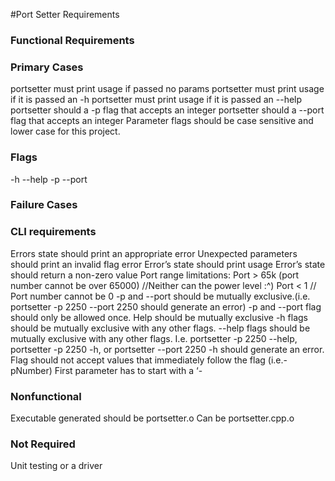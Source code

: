 #Port Setter Requirements




### Functional Requirements


### Primary Cases

  portsetter must print usage if passed no params
  portsetter must print usage if it is passed an -h
  portsetter must print usage if it is passed an --help
  portsetter should a -p flag that accepts an integer
  portsetter should a --port flag that accepts an integer
  Parameter flags should be case sensitive and lower case for this project.

### Flags

  -h --help
  -p --port

### Failure Cases

### CLI requirements

  Errors state should print an appropriate error
  Unexpected parameters should print an invalid flag error
  Error’s state should print usage
  Error’s state should return a  non-zero value
  Port range limitations:
  Port > 65k (port number cannot be over 65000)  //Neither can the power level :^)
  Port < 1 // Port number cannot be 0
  -p and --port should be mutually exclusive.(i.e. portsetter -p 2250 --port 2250 should generate an error)
  -p and --port flag should only be allowed once.
  Help should be mutually exclusive
  -h flags should be mutually exclusive with any other flags.
  --help flags should be mutually exclusive with any other flags.
  I.e. portsetter -p 2250 --help, portsetter -p 2250 -h, or portsetter --port 2250 -h should generate an error.
  Flag should not accept values that immediately follow the flag (i.e.-pNumber)
  First parameter has to start with a ‘-

### Nonfunctional

Executable generated should be portsetter.o
Can be portsetter.cpp.o

### Not Required
  Unit testing or a driver

